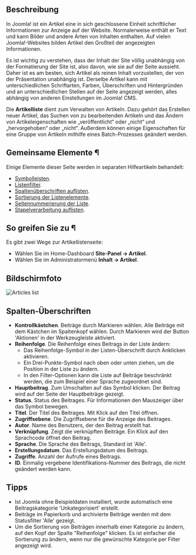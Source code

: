 <!-- Filename: Help4.x:Articles / Display title: Beiträge -->

## Beschreibung

In Joomla! ist ein Artikel eine in sich geschlossene Einheit schriftlicher Informationen zur Anzeige auf der Website. Normalerweise enthält er Text und kann Bilder und andere Arten von Inhalten enthalten. Auf vielen Joomla!-Websites bilden Artikel den Großteil der angezeigten Informationen.

Es ist wichtig zu verstehen, dass der Inhalt der Site völlig unabhängig von der Formatierung der Site ist, also davon, wie sie auf der Seite aussieht. Daher ist es am besten, sich Artikel als reinen Inhalt vorzustellen, der von der Präsentation unabhängig ist. Derselbe Artikel kann mit unterschiedlichen Schriftarten, Farben, Überschriften und Hintergründen und an unterschiedlichen Stellen auf der Seite angezeigt werden, alles abhängig von anderen Einstellungen im Joomla! CMS.

Die **Artikelliste** dient zum Verwalten von Artikeln. Dazu gehört das Erstellen neuer Artikel, das Suchen von zu bearbeitenden Artikeln und das Ändern von Artikeleigenschaften wie „veröffentlicht“ oder „nicht“ und „hervorgehoben“ oder „nicht“. Außerdem können einige Eigenschaften für eine Gruppe von Artikeln mithilfe eines Batch-Prozesses geändert werden.

## Gemeinsame Elemente ¶

Einige Elemente dieser Seite werden in separaten Hilfeartikeln behandelt:

* [Symbolleisten](jdocmanual?article=help/common-elements/toolbars).
* [Listenfilter](jdocmanual?article=help/common-elements/list-filters).
* [Spaltenüberschriften auflisten](jdocmanual?article=help/common-elements/list-column-headers).
* [Sortierung der Listenelemente](jdocmanual?article=help/common-elements/list-ordering).
* [Seitennummerierung der Liste](jdocmanual?article=help/common-elements/list-pagination).
* [Stapelverarbeitung auflisten](jdocmanual?article=help/common-elements/list-batch-process).


## So greifen Sie zu ¶

Es gibt zwei Wege zur Artikellistenseite:

* Wählen Sie im Home-Dashboard **Site-Panel → Artikel**.
* Wählen Sie im Administratormenü **Inhalt → Artikel**.

## Bildschirmfoto

![Articles list](../../../de/images/articles/articles-list.png)

## Spalten-Überschriften

- **Kontrollkästchen**. Beiträge durch Markieren wählen. Alle Beiträge
  mit dem Kästchen im Spaltenkopf wählen. Durch Markieren wird der
  Button 'Aktionen' in der Werkzeugleiste aktiviert.
- **Reihenfolge**. Die Reihenfolge eines Beitrags in der Liste ändern:
  - Das Reihenfolge-Symbol <i class="fa-solid fa-sort"></i> in der Listen-Überschrift durch
    Anklicken aktivieren.
  - Ein Drei-Punkte-Symbol <span class="icon-ellipsis-v"></span> nach oben oder unten ziehen, um die
    Position in der Liste zu ändern.
  - In den Filter-Optionen kann die Liste auf Beiträge beschränkt
    werden, die zum Beispiel einer Sprache zugeordnet sind.
- **Hauptbeitrag**. Zum Umschalten auf das Symbol klicken. Der Beitrag
  wird auf der Seite der
  Hauptbeiträge
  gezeigt.
- **Status**. Status des Beitrages. Für Informationen den Mauszeiger
  über das Symbol bewegen.
- **Titel**. Der Titel des Beitrages. Mit Klick auf den Titel öffnen.
- **Zugriffsebene**. Die
  Zugriffsebene
  für die Anzeige des Beitrages.
- **Autor**. Name des Benutzers, der den Beitrag erstellt hat.
- **Verknüpfung**. Zeigt die verknüpften Beiträge. Ein Klick auf den
  Sprachcode öffnet den Beitrag.
- **Sprache**. Die Sprache des Beitrags, Standard ist 'Alle'.
- **Erstellungsdatum**. Das Erstellungsdatum des Beitrags.
- **Zugriffe**. Anzahl der Aufrufe eines Beitrags.
- **ID**. Einmalig vergebene Identifikations-Nummer des Beitrags, die
  nicht geändert werden kann.

## Tipps

- Ist Joomla ohne Beispieldaten installiert, wurde automatisch eine
  Beitragskategorie 'Unkategorisiert' erstellt.
- Beiträge im Papierkorb und archivierte Beiträge werden mit dem
  Statusfilter 'Alle' gezeigt.
- Um die Sortierung von Beiträgen innerhalb einer Kategorie zu ändern,
  auf den Kopf der Spalte "Reihenfolge" klicken. Es ist einfacher die
  Sortierung zu ändern, wenn nur die gewünschte Kategorie per Filter
  angezeigt wird.
